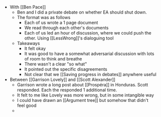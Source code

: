 - With [[Ben Pace]]
	- Ben and I did a private debate on whether EA should shut down.
	- The format was as follows
		- Each of us wrote a 1 page document
		- We read through each other's documents
		- Each of us led an hour of discussion, where we could push the other. Using [[LessWrong]]'s dialoguing tool
	- Takeaways
		- It felt okay
		- It was good to have a somewhat adversarial discussion with lots of room to think and breathe
		- There wasn't a clear "so what"
		- It pointed out the specific disagreements
		- Not clear that we [[Saving progress in debates]] anywhere useful
- Between [[Garrison Lovely]] and [[Scott Alexander]]
	- Garrison wrote a long post about [[Prospéra]] in Honduras. Scott responded. Each the responded 1 additional time.
	- It felt to me like Lovely was more wrong, but in some intangible way
	- I could have drawn an [[Argument tree]] but somehow that didn't feel good
	-